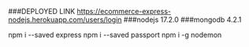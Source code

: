 ###DEPLOYED LINK https://ecommerce-express-nodejs.herokuapp.com/users/login
###nodejs 17.2.0
###mongodb 4.2.1


npm i --saved express
npm i --saved passport
npm i -g nodemon
